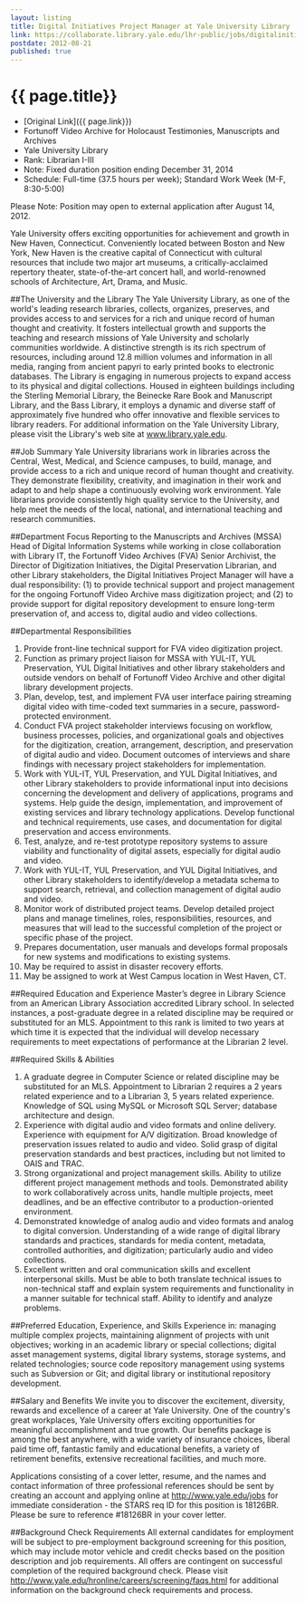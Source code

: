 ```yaml
---
layout: listing
title: Digital Initiatives Project Manager at Yale University Library
link: https://collaborate.library.yale.edu/lhr-public/jobs/digitalinitiativesmanager.aspx
postdate: 2012-08-21
published: true
---
```


# {{ page.title}}

* [Original Link]({{ page.link}})
* Fortunoff Video Archive for Holocaust Testimonies, Manuscripts and Archives
* Yale University Library
* Rank: Librarian I-III
* Note: Fixed duration position ending December 31, 2014
* Schedule: Full-time (37.5 hours per week); Standard Work Week (M-F, 8:30-5:00)
 
Please Note: Position may open to external application after August 14, 2012.
 
Yale University offers exciting opportunities for achievement and growth in New Haven, Connecticut.  Conveniently located between Boston and New York, New Haven is the creative capital of Connecticut with cultural resources that include two major art museums, a critically-acclaimed repertory theater, state-of-the-art concert hall, and world-renowned schools of Architecture, Art, Drama, and Music.

##The University and the Library
The Yale University Library, as one of the world's leading research libraries, collects, organizes, preserves, and provides access to and services for a rich and unique record of human thought and creativity. It fosters intellectual growth and supports the teaching and research missions of Yale University and scholarly communities worldwide. A distinctive strength is its rich spectrum of resources, including around 12.8 million volumes and information in all media, ranging from ancient papyri to early printed books to electronic databases. The Library is engaging in numerous projects to expand access to its physical and digital collections. Housed in eighteen buildings including the Sterling Memorial Library, the Beinecke Rare Book and Manuscript Library, and the Bass Library, it employs a dynamic and diverse staff of approximately five hundred who offer innovative and flexible services to library readers.  For additional information on the Yale University Library, please visit the Library's web site at www.library.yale.edu.

##Job Summary
Yale University librarians work in libraries across the Central, West, Medical, and Science campuses, to build, manage, and provide access to a rich and unique record of human thought and creativity. They demonstrate flexibility, creativity, and imagination in their work and adapt to and help shape a continuously evolving work environment. Yale librarians provide consistently high quality service to the University, and help meet the needs of the local, national, and international teaching and research communities.
 
##Department Focus
Reporting to the Manuscripts and Archives (MSSA) Head of Digital Information Systems while working in close collaboration with Library IT, the Fortunoff Video Archives (FVA) Senior Archivist, the Director of Digitization Initiatives, the Digital Preservation Librarian, and other Library stakeholders, the Digital Initiatives Project Manager will have a dual responsibility: (1) to provide technical support and project management for the ongoing Fortunoff Video Archive mass digitization project; and (2) to provide support for digital repository development to ensure long-term preservation of, and access to, digital audio and video collections.
 
##Departmental Responsibilities
1. Provide front-line technical support for FVA video digitization project.
2. Function as primary project liaison for MSSA with YUL-IT, YUL Preservation, YUL Digital Initiatives and other library stakeholders and outside vendors on behalf of Fortunoff Video Archive and other digital library development projects. 
3. Plan, develop, test, and implement FVA user interface pairing streaming digital video with time-coded text summaries in a secure, password-protected environment.
4. Conduct FVA project stakeholder interviews focusing on workflow, business processes, policies, and organizational goals and objectives for the digitization, creation, arrangement, description, and preservation of digital audio and video.  Document outcomes of interviews and share findings with necessary project stakeholders for implementation.
5. Work with YUL-IT, YUL Preservation, and YUL Digital Initiatives, and other Library stakeholders to provide informational input into decisions concerning the development and delivery of applications, programs and systems. Help guide the design, implementation, and improvement of existing services and library technology applications. Develop functional and technical requirements, use cases, and documentation for digital preservation and access environments.
6. Test, analyze, and re-test prototype repository systems to assure viability and functionality of digital assets, especially for digital audio and video.
7. Work with YUL-IT, YUL Preservation, and YUL Digital Initiatives, and other Library stakeholders to identify/develop a metadata schema to support search, retrieval, and collection management of digital audio and video.
8. Monitor work of distributed project teams. Develop detailed project plans and manage timelines, roles, responsibilities, resources, and measures that will lead to the successful completion of the project or specific phase of the project.
9. Prepares documentation, user manuals and develops formal proposals for new systems and modifications to existing systems.
10. May be required to assist in disaster recovery efforts. 
11. May be assigned to work at West Campus location in West Haven, CT.

##Required Education and Experience
Master’s degree in Library Science from an American Library Association accredited Library school. In selected instances, a post-graduate degree in a related discipline may be required or substituted for an MLS. Appointment to this rank is limited to two years at which time it is expected that the individual will develop necessary requirements to meet expectations of performance at the Librarian 2 level.
 
##Required Skills & Abilities
1. A graduate degree in Computer Science or related discipline may be substituted for an MLS.  Appointment to Librarian 2 requires a 2 years related experience and to a Librarian 3, 5 years related experience. Knowledge of SQL using MySQL or Microsoft SQL Server; database architecture and design.
2. Experience with digital audio and video formats and online delivery. Experience with equipment for A/V digitization. Broad knowledge of preservation issues related to audio and video.  Solid grasp of digital preservation standards and best practices, including but not limited to OAIS and TRAC.
3. Strong organizational and project management skills. Ability to utilize different project management methods and tools.  Demonstrated ability to work collaboratively across units, handle multiple projects, meet deadlines, and be an effective contributor to a production-oriented environment.
4. Demonstrated knowledge of analog audio and video formats and analog to digital conversion. Understanding of a wide range of digital library standards and practices, standards for media content, metadata, controlled authorities, and digitization; particularly audio and video collections.
5. Excellent written and oral communication skills and excellent interpersonal skills. Must be able to both translate technical issues to non-technical staff and explain system requirements and functionality in a manner suitable for technical staff.  Ability to identify and analyze problems. 

##Preferred Education, Experience, and Skills
Experience in: managing multiple complex projects, maintaining alignment of projects with unit objectives; working in an academic library or special collections; digital asset management systems, digital library systems, storage systems, and related technologies; source code repository management using systems such as Subversion or Git; and digital library or institutional repository development.

##Salary and Benefits
We invite you to discover the excitement, diversity, rewards and excellence of a career at Yale University. One of the country's great workplaces, Yale University offers exciting opportunities for meaningful accomplishment and true growth. Our benefits package is among the best anywhere, with a wide variety of insurance choices, liberal paid time off, fantastic family and educational benefits, a variety of retirement benefits, extensive recreational facilities, and much more.

Applications consisting of a cover letter, resume, and the names and contact information of three professional references should be sent by creating an account and applying online at http://www.yale.edu/jobs for immediate consideration - the STARS req ID for this position is 18126BR.  Please be sure to reference #18126BR in your cover letter.

##Background Check Requirements
All external candidates for employment will be subject to pre-employment background screening for this position, which may include motor vehicle and credit checks based on the position description and job requirements. All offers are contingent on successful completion of the required background check. Please visit http://www.yale.edu/hronline/careers/screening/faqs.html  for additional information on the background check requirements and process.
